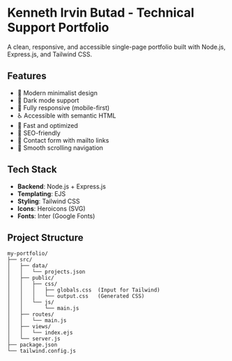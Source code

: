 # Kenneth Irvin Butad - Technical Support Portfolio

A clean, responsive, and accessible single-page portfolio built with Node.js, Express.js, and Tailwind CSS.

## Features

- 🎨 Modern minimalist design
- 🌙 Dark mode support
- 📱 Fully responsive (mobile-first)
- ♿ Accessible with semantic HTML
- 🚀 Fast and optimized
- 🎯 SEO-friendly
- 📧 Contact form with mailto links
- 🎪 Smooth scrolling navigation

## Tech Stack

- **Backend**: Node.js + Express.js
- **Templating**: EJS
- **Styling**: Tailwind CSS
- **Icons**: Heroicons (SVG)
- **Fonts**: Inter (Google Fonts)

## Project Structure

```
my-portfolio/
├── src/
│   ├── data/
│   │   └── projects.json
│   ├── public/
│   │   ├── css/
│   │   │   ├── globals.css  (Input for Tailwind)
│   │   │   └── output.css   (Generated CSS)
│   │   └── js/
│   │       └── main.js
│   ├── routes/
│   │   └── main.js
│   ├── views/
│   │   └── index.ejs
│   └── server.js
├── package.json
└── tailwind.config.js
```
